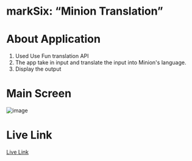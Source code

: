 # markSix: “Minion Translation”

# About Application

1. Used Use Fun translation API
2. The app take in input and translate the input into Minion's language.
3. Display the output

# Main Screen

![image](https://res.cloudinary.com/debo7pflq/image/upload/v1662175057/github/Minion_home_page_vxlajs.png)

# Live Link

[Live Link](https://minion-talk-keshavgupta848101.netlify.app/)
